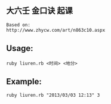  
大六壬 金口诀 起课
-----------------
	
	Based on:
	http://www.zhycw.com/art/n863c10.aspx


Usage:
-------
	ruby liuren.rb <时间> <地分>


Example:
----------
	ruby liuren.rb "2013/03/03 12:13" 3




